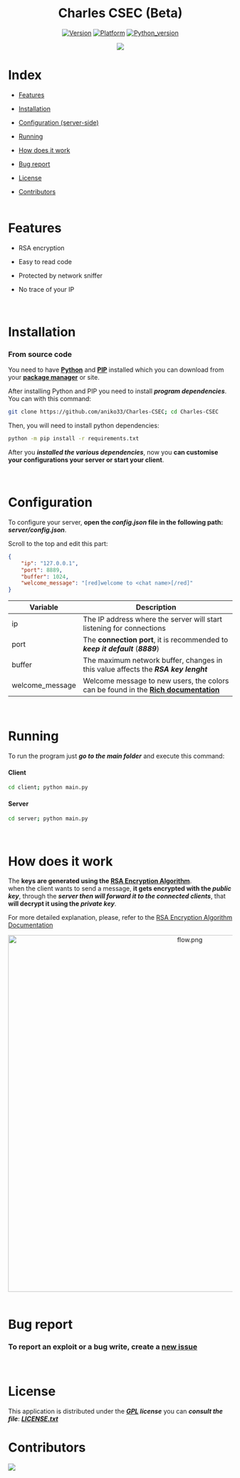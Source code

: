 <div align="center">
  <h1>Charles CSEC (Beta)</h1>
  
  [![Version](https://img.shields.io/badge/Version-0.2%20Beta-success)](https://github.com/aniko33/Charles-CSEC/releases)
  [![Platform](https://img.shields.io/badge/Platform-Windows%2C%20Mac%2C%20Linux-blue)](#)
  [![Python_version](https://img.shields.io/badge/Python%20version-3.10-blueviolet)](#)
  
  <img src="https://user-images.githubusercontent.com/76649588/208201214-add50e06-c0da-4e2d-ba87-d33c797d035b.png">
</div>

# Index

- [Features](#features)

- [Installation](#installation)

- [Configuration (server-side)](#configuration)

- [Running](#running)

- [How does it work](#how-does-it-work)

- [Bug report](#bug-report)

- [License](#license)

- [Contributors](#contributors)
<br><br>

# Features

- RSA encryption

- Easy to read code

- Protected by network sniffer

- No trace of your IP

<br>

# Installation

### From source code

You need to have **[Python](https://www.python.org/downloads/)** and **[PIP](https://www.w3schools.com/python/python_pip.asp)** installed which you can download from your [**package manager**](https://www.geeksforgeeks.org/how-to-install-python-on-linux/) or site.

After installing Python and PIP you need to install ***program dependencies***.
You can  with this command:

```bash
git clone https://github.com/aniko33/Charles-CSEC; cd Charles-CSEC
```

Then, you will need to install python dependencies:
```bash
python -m pip install -r requirements.txt
```


After you ***installed the various dependencies***, now you **can customise your configurations your server or start your client**.

<br>

# Configuration

To configure your server, **open the *config.json* file in the following path: *server/config.json***.

Scroll to the top and edit this part:

```json
{
    "ip": "127.0.0.1",
    "port": 8889,
    "buffer": 1024,
    "welcome_message": "[red]welcome to <chat name>[/red]"
}
```

| Variable        | Description                                                                                                                                       |
| --------------- | ------------------------------------------------------------------------------------------------------------------------------------------------- |
| ip              | The IP address where the server will start listening for connections                                                                                |
| port            | The **connection port**, it is recommended to ***keep it default*** (***8889***)                                                     |
| buffer          | The maximum network buffer, changes in this value affects the ***RSA key lenght***                                          |
| welcome_message | Welcome message to new users, the colors can be found in the **[Rich documentation](https://rich.readthedocs.io/en/stable/appendix/colors.html)** |

<br>

# Running

To run the program just ***go to the main folder*** and execute this command:

#### Client

```bash
cd client; python main.py
```

#### Server

```bash
cd server; python main.py
```
<br>

# How does it work

The **keys are generated using the [RSA Encryption Algorithm](https://www.geeksforgeeks.org/rsa-algorithm-cryptography/)**.
<br> when the client wants to send a message, **it gets encrypted with the _public key_**, through the ***server then will forward it to the connected clients***, that **will decrypt it using the _private key_**.

For more detailed explanation, please, refer to the [RSA Encryption Algorithm Documentation](https://www.geeksforgeeks.org/rsa-algorithm-cryptography/)

<div align="center">
<img width="800px" src="https://user-images.githubusercontent.com/76649588/208201163-7e596078-c95d-4902-8d94-e496b60fe315.png" title="" alt="flow.png" data-align="center">
</div>

<br>

# Bug report

### **To report an exploit or a bug write**, create a [new issue](https://github.com/aniko33/Charles-CSEC/issues)

<br>

# License

This application is distributed under the ***[GPL](https://it.wikipedia.org/wiki/GNU_General_Public_License) license*** you can ***consult the file***: ***[LICENSE.txt](LICENSE.txt)***

# Contributors

<a href="https://github.com/aniko33/Charles-CSEC/graphs/contributors">
  <img src="https://contributors-img.web.app/image?repo=aniko33/Charles-CSEC"/>
</a>
